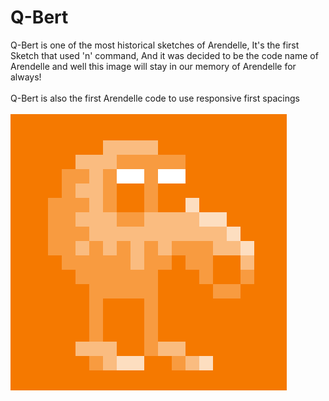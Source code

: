 Q-Bert
======
Q-Bert is one of the most historical sketches of Arendelle, It's the first Sketch that used 'n' command,
And it was decided to be the code name of Arendelle and well this image will stay in our memory of Arendelle for always!
<br/><br/>
Q-Bert is also the first Arendelle code to use responsive first spacings 
<br/><br/>
![ScreenShot](https://raw.githubusercontent.com/arendelle/qbert/master/Q-Bert.png)
